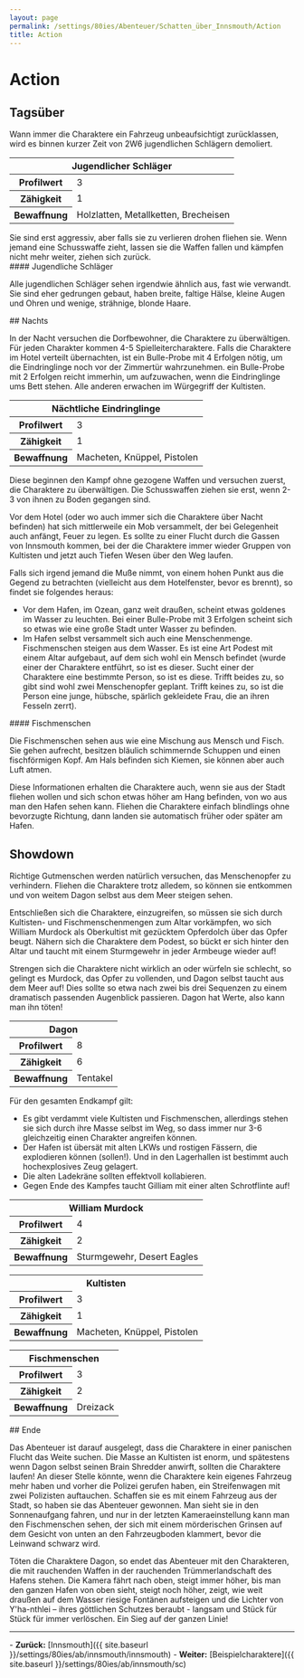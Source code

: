 ```yaml
---
layout: page
permalink: /settings/80ies/Abenteuer/Schatten_über_Innsmouth/Action
title: Action
---
```


# Action

## Tagsüber

Wann immer die Charaktere ein Fahrzeug unbeaufsichtigt zurücklassen, wird es binnen kurzer Zeit von 2W6 jugendlichen Schlägern demoliert.

<table>
<thead>
<tr><th colspan="2">Jugendlicher Schläger</th></tr>
</thead>
<tbody>
<tr><th>Profilwert</th><td>3</td></tr>
<tr><th>Zähigkeit</th><td>1</td></tr>
<tr><th>Bewaffnung</th><td>Holzlatten, Metallketten, Brecheisen</td></tr>
</tbody>
</table>
Sie sind erst aggressiv, aber falls sie zu verlieren drohen fliehen sie. Wenn jemand eine Schusswaffe zieht, lassen sie die Waffen fallen und kämpfen nicht mehr weiter, ziehen sich zurück.

<div class="hinweis">
#### Jugendliche Schläger

Alle jugendlichen Schläger sehen irgendwie ähnlich aus, fast wie verwandt. Sie sind eher gedrungen gebaut, haben breite, faltige Hälse, kleine Augen und Ohren und wenige, strähnige, blonde Haare.

</div>
## Nachts

In der Nacht versuchen die Dorfbewohner, die Charaktere zu überwältigen. Für jeden Charakter kommen 4-5 Spielleitercharaktere. Falls die Charaktere im Hotel verteilt übernachten, ist ein Bulle-Probe mit 4 Erfolgen nötig, um die Eindringlinge noch vor der Zimmertür wahrzunehmen. ein Bulle-Probe mit 2 Erfolgen reicht immerhin, um aufzuwachen, wenn die Eindringlinge ums Bett stehen. Alle anderen erwachen im Würgegriff der Kultisten.

<table>
<thead>
<tr><th colspan="2">Nächtliche Eindringlinge</th></tr>
</thead>
<tbody>
<tr><th>Profilwert</th><td>3</td></tr>
<tr><th>Zähigkeit</th><td>1</td></tr>
<tr><th>Bewaffnung</th><td>Macheten, Knüppel, Pistolen</td></tr>
</tbody>
</table>
Diese beginnen den Kampf ohne gezogene Waffen und versuchen zuerst, die Charaktere zu überwältigen. Die Schusswaffen ziehen sie erst, wenn 2-3 von ihnen zu Boden gegangen sind.

Vor dem Hotel (oder wo auch immer sich die Charaktere über Nacht befinden) hat sich mittlerweile ein Mob versammelt, der bei Gelegenheit auch anfängt, Feuer zu legen. Es sollte zu einer Flucht durch die Gassen von Innsmouth kommen, bei der die Charaktere immer wieder Gruppen von Kultisten und jetzt auch Tiefen Wesen über den Weg laufen.

Falls sich irgend jemand die Muße nimmt, von einem hohen Punkt aus die Gegend zu betrachten (vielleicht aus dem Hotelfenster, bevor es brennt), so findet sie folgendes heraus:

- Vor dem Hafen, im Ozean, ganz weit draußen, scheint etwas goldenes im Wasser zu leuchten. Bei einer Bulle-Probe mit 3 Erfolgen scheint sich so etwas wie eine große Stadt unter Wasser zu befinden.
- Im Hafen selbst versammelt sich auch eine Menschenmenge. Fischmenschen steigen aus dem Wasser. Es ist eine Art Podest mit einem Altar aufgebaut, auf dem sich wohl ein Mensch befindet (wurde einer der Charaktere entführt, so ist es dieser. Sucht einer der Charaktere eine bestimmte Person, so ist es diese. Trifft beides zu, so gibt sind wohl zwei Menschenopfer geplant. Trifft keines zu, so ist die Person eine junge, hübsche, spärlich gekleidete Frau, die an ihren Fesseln zerrt).

<div class="hinweis">
#### Fischmenschen

Die Fischmenschen sehen aus wie eine Mischung aus Mensch und Fisch. Sie gehen aufrecht, besitzen bläulich schimmernde Schuppen und einen fischförmigen Kopf. Am Hals befinden sich Kiemen, sie können aber auch Luft atmen.

</div>
Diese Informationen erhalten die Charaktere auch, wenn sie aus der Stadt fliehen wollen und sich schon etwas höher am Hang befinden, von wo aus man den Hafen sehen kann. Fliehen die Charaktere einfach blindlings ohne bevorzugte Richtung, dann landen sie automatisch früher oder später am Hafen.

## Showdown

Richtige Gutmenschen werden natürlich versuchen, das Menschenopfer zu verhindern. Fliehen die Charaktere trotz alledem, so können sie entkommen und von weitem Dagon selbst aus dem Meer steigen sehen.

Entschließen sich die Charaktere, einzugreifen, so müssen sie sich durch Kultisten- und Fischmenschenmengen zum Altar vorkämpfen, wo sich William Murdock als Oberkultist mit gezücktem Opferdolch über das Opfer beugt. Nähern sich die Charaktere dem Podest, so bückt er sich hinter den Altar und taucht mit einem Sturmgewehr in jeder Armbeuge wieder auf!

Strengen sich die Charaktere nicht wirklich an oder würfeln sie schlecht, so gelingt es Murdock, das Opfer zu vollenden, und Dagon selbst taucht aus dem Meer auf! Dies sollte so etwa nach zwei bis drei Sequenzen zu einem dramatisch passenden Augenblick passieren. Dagon hat Werte, also kann man ihn töten!

<table>
<tbody>
<tr><th colspan="2">Dagon</th></tr>
<tr><th>Profilwert</th><td>8</td></tr>
<tr><th>Zähigkeit</th><td>6</td></tr>
<tr><th>Bewaffnung</th><td>Tentakel</td></tr>
</tbody>
</table>
Für den gesamten Endkampf gilt:

- Es gibt verdammt viele Kultisten und Fischmenschen, allerdings stehen sie sich durch ihre Masse selbst im Weg, so dass immer nur 3-6 gleichzeitig einen Charakter angreifen können.
- Der Hafen ist übersät mit alten LKWs und rostigen Fässern, die explodieren können (sollen!). Und in den Lagerhallen ist bestimmt auch hochexplosives Zeug gelagert.
- Die alten Ladekräne sollten effektvoll kollabieren.
- Gegen Ende des Kampfes taucht Gilliam mit einer alten Schrotflinte auf!

<table>
<tbody>
<tr><th colspan="2">William Murdock</th></tr>
<tr><th>Profilwert</th><td>4</td></tr>
<tr><th>Zähigkeit</th><td>2</td></tr>
<tr><th>Bewaffnung</th><td>Sturmgewehr, Desert Eagles</td></tr>
</tbody>
</table>
<table>
<tbody>
<tr><th colspan="2">Kultisten</th></tr>
<tr><th>Profilwert</th><td>3</td></tr>
<tr><th>Zähigkeit</th><td>1</td></tr>
<tr><th>Bewaffnung</th><td>Macheten, Knüppel, Pistolen</td></tr>
</tbody>
</table>
<table>
<tbody>
<tr><th colspan="2">Fischmenschen</th></tr>
<tr><th>Profilwert</th><td>3</td></tr>
<tr><th>Zähigkeit</th><td>2</td></tr>
<tr><th>Bewaffnung</th><td>Dreizack</td></tr>
</tbody>
</table>
## Ende

Das Abenteuer ist darauf ausgelegt, dass die Charaktere in einer panischen Flucht das Weite suchen. Die Masse an Kultisten ist enorm, und spätestens wenn Dagon selbst seinen Brain Shredder anwirft, sollten die Charaktere laufen! An dieser Stelle könnte, wenn die Charaktere kein eigenes Fahrzeug mehr haben und vorher die Polizei gerufen haben, ein Streifenwagen mit zwei Polizisten auftauchen. Schaffen sie es mit einem Fahrzeug aus der Stadt, so haben sie das Abenteuer gewonnen. Man sieht sie in den Sonnenaufgang fahren, und nur in der letzten Kameraeinstellung kann man den Fischmenschen sehen, der sich mit einem mörderischen Grinsen auf dem Gesicht von unten an den Fahrzeugboden klammert, bevor die Leinwand schwarz wird.

Töten die Charaktere Dagon, so endet das Abenteuer mit den Charakteren, die mit rauchenden Waffen in der rauchenden Trümmerlandschaft des Hafens stehen. Die Kamera fährt nach oben, steigt immer höher, bis man den ganzen Hafen von oben sieht, steigt noch höher, zeigt, wie weit draußen auf dem Wasser riesige Fontänen aufsteigen und die Lichter von Y&#39;ha-nthlei &ndash; ihres göttlichen Schutzes beraubt - langsam und Stück für Stück für immer verlöschen. Ein Sieg auf der ganzen Linie!


<hr/>
- <strong>Zurück:</strong> [Innsmouth]({{ site.baseurl }}/settings/80ies/ab/innsmouth/innsmouth)
- <strong>Weiter:</strong> [Beispielcharaktere]({{ site.baseurl }}/settings/80ies/ab/innsmouth/sc)
